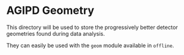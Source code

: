 # AGIPD Geometry
 
This directory will be used to store the progressively better detector
geometries found during data analysis.

They can easily be used with the `geom` module available in `offline`.


